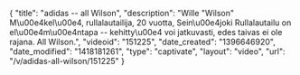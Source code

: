 {
    "title": "adidas -- all Wilson",
    "description": "Wille \"Wilson\" M\u00e4kel\u00e4, rullalautailija, 20 vuotta, Sein\u00e4joki Rullalautailu on el\u00e4m\u00e4ntapa -- kehitty\u00e4 voi jatkuvasti, edes taivas ei ole rajana. All Wilson.",
    "videoid": "151225",
    "date_created": "1396646920",
    "date_modified": "1418181261",
    "type": "captivate",
    "layout": "video",
    "url": "\/v\/adidas-all-wilson\/151225"
}